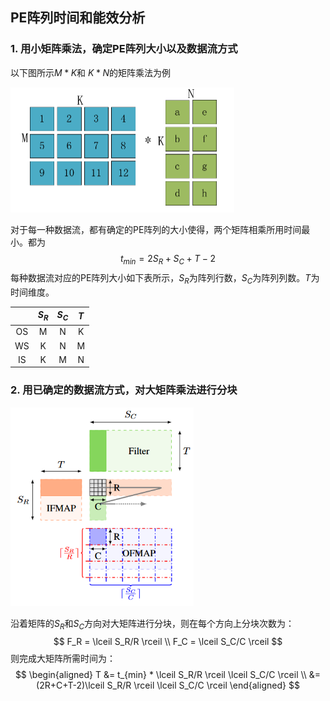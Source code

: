 ## PE阵列时间和能效分析

### 1. 用小矩阵乘法，确定PE阵列大小以及数据流方式

以下图所示$M*K$和 $K*N$的矩阵乘法为例

<img src="./assets/image-20250828195256842.png" alt="image-20250828195256842" style="zoom:50%;" />

对于每一种数据流，都有确定的PE阵列的大小使得，两个矩阵相乘所用时间最小。都为
$$
t_{min}=2S_R+S_C+T-2
$$
每种数据流对应的PE阵列大小如下表所示，$S_R$为阵列行数，$S_C$为阵列列数。$T$为时间维度。

|      | $S_R$ | $S_C$ | $T$  |
| :--: | :---: | :---: | :--: |
|  OS  |   M   |   N   |  K   |
|  WS  |   K   |   N   |  M   |
|  IS  |   K   |   M   |  N   |

### 2. 用已确定的数据流方式，对大矩阵乘法进行分块

<img src="./assets/image-20250829100125218.png" alt="image-20250829100125218" style="zoom:70%;" />

沿着矩阵的$S_R$和$S_C$方向对大矩阵进行分块，则在每个方向上分块次数为：
$$
F_R = \lceil S_R/R \rceil \\
F_C = \lceil S_C/C \rceil
$$
则完成大矩阵所需时间为：
$$
\begin{aligned}
T &= t_{min} * \lceil S_R/R \rceil \lceil S_C/C \rceil  \\ 
&= (2R+C+T-2)\lceil S_R/R \rceil \lceil S_C/C \rceil
\end{aligned}
$$
